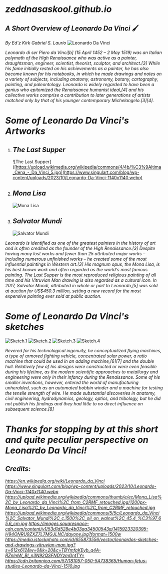 # *zeddnasaskool.github.io* #
## *A Short Overview of Leonardo Da Vinci* 🖌️
*By Ed'z Kirk Gabriel S. Laurio* 
![Leonardo Da Vinci](https://www.singulart.com/blog/wp-content/uploads/2023/10/Leonardo-Da-Vinci-1140x1140.webp)

*Leonardo di ser Piero da Vinci[b] (15 April 1452 – 2 May 1519) was an Italian polymath of the High Renaissance who was active as a painter, draughtsman, engineer, scientist, theorist, sculptor, and architect.[3] While his fame initially rested on his achievements as a painter, he has also become known for his notebooks, in which he made drawings and notes on a variety of subjects, including anatomy, astronomy, botany, cartography, painting, and paleontology. Leonardo is widely regarded to have been a genius who epitomized the Renaissance humanist ideal,[4] and his collective works comprise a contribution to later generations of artists matched only by that of his younger contemporary Michelangelo.[3][4].*

# *Some of Leonardo Da Vinci's Artworks* #
1. ## *The Last Supper* ##
   ![The Last Supper]([https://upload.wikimedia.org/wikipedia/commons/4/4b/%C3%9Altima_Cena_-_Da_Vinci_5.jpg](https://www.singulart.com/blog/wp-content/uploads/2023/10/Leonardo-Da-Vinci-1140x1140.webp)
2. ## *Mona Lisa* ##
   ![Mona Lisa](https://upload.wikimedia.org/wikipedia/commons/thumb/e/ec/Mona_Lisa%2C_by_Leonardo_da_Vinci%2C_from_C2RMF_retouched.jpg/1200px-Mona_Lisa%2C_by_Leonardo_da_Vinci%2C_from_C2RMF_retouched.jpg)
3. ## *Salvator Mundi* ##
   ![Salvator Mundi](https://upload.wikimedia.org/wikipedia/commons/5/5c/Leonardo_da_Vinci%2C_Salvator_Mundi%2C_c.1500%2C_oil_on_walnut%2C_45.4_%C3%97_65.6_cm.jpg)
   
*Leonardo is identified as one of the greatest painters in the history of art and is often credited as the founder of the High Renaissance.[3] Despite having many lost works and fewer than 25 attributed major works – including numerous unfinished works – he created some of the most influential paintings in Western art.[3] His magnum opus, the Mona Lisa, is his best known work and often regarded as the world's most famous painting. The Last Supper is the most reproduced religious painting of all time and his Vitruvian Man drawing is also regarded as a cultural icon. In 2017, Salvator Mundi, attributed in whole or part to Leonardo,[5] was sold at auction for US$450.3 million, setting a new record for the most expensive painting ever sold at public auction.*

# *Some of Leonardo Da Vinci's sketches* #
![Sketch.1](https://images.squarespace-cdn.com/content/v1/53d1d528e4b03aa34500543a/1415923320395-H94ONRU9ZXZ7L7MGJLNC/dayone.jpg?format=1500w)
![Sketch.2](https://assets.weforum.org/editor/3dMYghITDappoeMEpBl0Ip47ueBk-qG3TXEqY1_4LYs.jpg)
![Sketch.3](https://media.istockphoto.com/id/655873556/vector/leonardos-sketches-and-drawings-vitruvian-man.jpg?s=612x612&w=0&k=20&c=TBYmfaKEyb_q4A-RZnlmW_BI_n3N92QSFNDYzmGntTY=)
![Sketch.4](https://cdn.britannica.com/57/181057-050-5A738365/Human-fetus-studies-Leonardo-da-Vinci-1510.jpg)

*Revered for his technological ingenuity, he conceptualized flying machines, a type of armored fighting vehicle, concentrated solar power, a ratio machine that could be used in an adding machine,[6][7] and the double hull. Relatively few of his designs were constructed or were even feasible during his lifetime, as the modern scientific approaches to metallurgy and engineering were only in their infancy during the Renaissance. Some of his smaller inventions, however, entered the world of manufacturing unheralded, such as an automated bobbin winder and a machine for testing the tensile strength of wire. He made substantial discoveries in anatomy, civil engineering, hydrodynamics, geology, optics, and tribology, but he did not publish his findings and they had little to no direct influence on subsequent science.[8]*


# *Thanks for stopping by at this short and quite peculiar perspective on Leonardo Da Vinci!* #

## *Credits:* ##

*https://en.wikipedia.org/wiki/Leonardo_da_Vinci* 
*https://www.singulart.com/blog/wp-content/uploads/2023/10/Leonardo-Da-Vinci-1140x1140.webp*
*https://upload.wikimedia.org/wikipedia/commons/thumb/e/ec/Mona_Lisa%2C_by_Leonardo_da_Vinci%2C_from_C2RMF_retouched.jpg/1200px-Mona_Lisa%2C_by_Leonardo_da_Vinci%2C_from_C2RMF_retouched.jpg*
*https://upload.wikimedia.org/wikipedia/commons/5/5c/Leonardo_da_Vinci%2C_Salvator_Mundi%2C_c.1500%2C_oil_on_walnut%2C_45.4_%C3%97_65.6_cm.jpg* *https://images.squarespace-cdn.com/content/v1/53d1d528e4b03aa34500543a/1415923320395-H94ONRU9ZXZ7L7MGJLNC/dayone.jpg?format=1500w*
*https://media.istockphoto.com/id/655873556/vector/leonardos-sketches-and-drawings-vitruvian-man.jpg?s=612x612&w=0&k=20&c=TBYmfaKEyb_q4A-RZnlmW_BI_n3N92QSFNDYzmGntTY=* 
*https://cdn.britannica.com/57/181057-050-5A738365/Human-fetus-studies-Leonardo-da-Vinci-1510.jpg*

